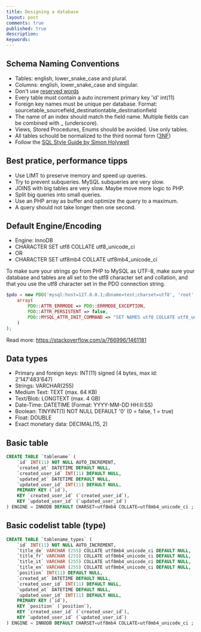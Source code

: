 ```yaml
---
title: Designing a database
layout: post
comments: true
published: true
description: 
keywords: 
---
```


## Schema Naming Conventions 

* Tables: english, lower_snake_case and plural.
* Columns: english, lower_snake_case and singular.
* Don't use [reserved words](http://dev.mysql.com/doc/refman/5.6/en/keywords.html)
* Every table must contain a auto increment primary key 'id' int(11)
* Foreign key names must be unique per database. Format: sourcetable_sourcefield_destinationtable_destinationfield
* The name of an index should match the field name. Multiple fields can be combined with _ (underscore).
* Views, Stored Procedures, Enums should be avoided. Use only tables.
* All tables schould be normalized to the third normal form ([3NF](https://en.wikipedia.org/wiki/Database_normalization))
* Follow the [SQL Style Guide by Simon Holywell](http://www.sqlstyle.guide/)

## Best pratice, performance tipps

* Use LIMT to preserve memory and speed up queries.
* Try to prevent subqueries. MySQL subqueries are very slow.
* JOINS with big tables are very slow. Maybe move more logic to PHP.
* Split big queries into small queries.
* Use an PHP array as buffer and optimize the query to a maximum.
* A query should not take longer then one second.

## Default Engine/Encoding

* Engine: InnoDB
* CHARACTER SET utf8 COLLATE utf8_unicode_ci
* OR
* CHARACTER SET utf8mb4 COLLATE utf8mb4_unicode_ci

To make sure your strings go from PHP to MySQL as UTF-8, make sure your database and tables are all set to the utf8 character set and collation, and that you use the utf8 character set in the PDO connection string.

```php
$pdo = new PDO('mysql:host=127.0.0.1;dbname=test;charset=utf8', 'root', '',
    array(
        PDO::ATTR_ERRMODE => PDO::ERRMODE_EXCEPTION,
        PDO::ATTR_PERSISTENT => false,
        PDO::MYSQL_ATTR_INIT_COMMAND => "SET NAMES utf8 COLLATE utf8_unicode_ci"
    )
);
```

Read more: <https://stackoverflow.com/a/766996/1461181>

## Data types

* Primary and foreign keys: INT(11) signed (4 bytes, max id: 2'147'483'647)
* Strings: VARCHAR(255)
* Medium Text: TEXT (max. 64 KB)
* Text/Blob: LONGTEXT (max. 4 GB)
* Date-Time: DATETIME (Format: YYYY-MM-DD HH:II:SS)
* Boolean: TINYINT(1) NOT NULL DEFAULT '0' (0 = false, 1 = true)
* Float: DOUBLE
* Exact monetary data: DECIMAL(15, 2)

## Basic table

```sql
CREATE TABLE `tablename` (
    `id` INT(11) NOT NULL AUTO_INCREMENT,
    `created_at` DATETIME DEFAULT NULL,
    `created_user_id` INT(11) DEFAULT NULL,
    `updated_at` DATETIME DEFAULT NULL,
    `updated_user_id` INT(11) DEFAULT NULL,
    PRIMARY KEY (`id`),
    KEY `created_user_id` (`created_user_id`),
    KEY `updated_user_id` (`updated_user_id`)
) ENGINE = INNODB DEFAULT CHARSET=utf8mb4 COLLATE=utf8mb4_unicode_ci ;
```

## Basic codelist table (type)

```sql
CREATE TABLE `tablename_types` (
    `id` INT(11) NOT NULL AUTO_INCREMENT,
    `title_de` VARCHAR (255) COLLATE utf8mb4_unicode_ci DEFAULT NULL,
    `title_fr` VARCHAR (255) COLLATE utf8mb4_unicode_ci DEFAULT NULL,
    `title_it` VARCHAR (255) COLLATE utf8mb4_unicode_ci DEFAULT NULL,
    `title_en` VARCHAR (255) COLLATE utf8mb4_unicode_ci DEFAULT NULL,
    `position` INT(11) DEFAULT NULL,
    `created_at` DATETIME DEFAULT NULL,
    `created_user_id` INT(11) DEFAULT NULL,
    `updated_at` DATETIME DEFAULT NULL,
    `updated_user_id` INT(11) DEFAULT NULL,
    PRIMARY KEY (`id`),
    KEY `position` (`position`),
    KEY `created_user_id` (`created_user_id`),
    KEY `updated_user_id` (`updated_user_id`)
) ENGINE = INNODB DEFAULT CHARSET=utf8mb4 COLLATE=utf8mb4_unicode_ci ;
```
